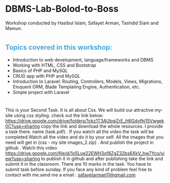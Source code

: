 # DBMS-Lab-Bolod-to-Boss

Workshop conducted by Hasibul Islam, Safayet Arman, Tashdid Siam and Mamun.

#

<h2 style="color:#47A6DA">Topics covered in this workshop:</h2>

-   Introduction to web development, language/frameworks and DBMS
-   Working with HTML, CSS and Bootstrap
-   Basics of PHP and MySQL
-   CRUD app with PHP and MySQL
-   Introduction to Laravel: Routing, Controllers, Models, Views, Migrations, Eloquent ORM, Blade Templating Engine, Authentication, etc.
-   Simple project with Laravel

#

This is your Second Task.
It is all about Css.
We will build our attractive my-site using css styling.
check out the link below:
https://drive.google.com/drive/folders/1ckz1T3AUbgjZrE_H6Gdvfhj15Vwgek0C?usp=sharing
copy the link and download the whole resources.
I provide a task there. name (task.pdf) . If you watch all the video the task will be completed.Watch all the video and do it by your self.
All the images that you need will get in (css - my site images_2.zip) .
And publish the project in github . Watch this video https://drive.google.com/file/d/1o5Loe22EWH3xf8ZgZ32bs6XkV_hw7Yco/view?usp=sharing
to publish it in github and after publishing take the link and submit it in the classroom.
There are 10 marks in the task.
You have to submit task before sunday.
If you face any kind of problem feel free to contact with me.send me a email : safayetarman11@gmail.com

#


<!-- <h2 style="color:#47A6DA">Task 1:</h2>

Create atleast 2 pages using HTML & CSS like the website given in the <a href="https://mr-mamun-50.github.io/MU_CSE-50/">link below</a>. You can use bootstrap if you want.<br>

> https://mr-mamun-50.github.io/MU_CSE-50/

<small><i>(You can design the navbar as you wish and don't create the same page twice)</i></small>

<br>
<b>Submission deadline:</b>  9th September, 2022 (11:59 PM)

# -->
